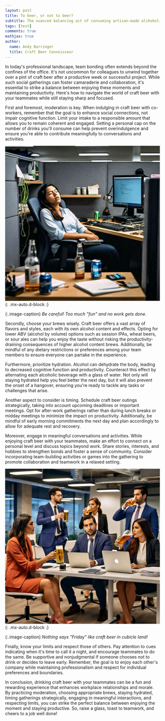 ```yaml
---
layout: post
title: To beer, or not to beer?
subtitle: The nuanced balancing act of consuming artisan-made alchoholic beverages during work hours
tags: [test]
comments: true
mathjax: true
author:
  name: Andy Barringer
  title: Craft Beer Connoisseur
---
```


In today's professional landscape, team bonding often extends beyond the confines of the office. It's not uncommon for colleagues to unwind together over a pint of craft beer after a productive week or successful project. While such social gatherings can foster camaraderie and collaboration, it's essential to strike a balance between enjoying these moments and maintaining productivity. Here's how to navigate the world of craft beer with your teammates while still staying sharp and focused.

First and foremost, moderation is key. When indulging in craft beer with co-workers, remember that the goal is to enhance social connections, not impair cognitive function. Limit your intake to a responsible amount that allows you to remain coherent and engaged. Setting a personal cap on the number of drinks you'll consume can help prevent overindulgence and ensure you're able to contribute meaningfully to conversations and activities.

![woman sitting at desk](/assets/img/placeholder-beer-desk.png "Too much is too much"){: .mx-auto.d-block :}

{:.image-caption}
*Be careful! Too much "fun" and no work gets done.*

Secondly, choose your brews wisely. Craft beer offers a vast array of flavors and styles, each with its own alcohol content and effects. Opting for lower ABV (alcohol by volume) options such as session IPAs, wheat beers, or sour ales can help you enjoy the taste without risking the productivity-draining consequences of higher alcohol content brews. Additionally, be mindful of any dietary restrictions or preferences among your team members to ensure everyone can partake in the experience.

Furthermore, prioritize hydration. Alcohol can dehydrate the body, leading to decreased cognitive function and productivity. Counteract this effect by alternating each alcoholic beverage with a glass of water. Not only will staying hydrated help you feel better the next day, but it will also prevent the onset of a hangover, ensuring you're ready to tackle any tasks or challenges that arise.

Another aspect to consider is timing. Schedule craft beer outings strategically, taking into account upcoming deadlines or important meetings. Opt for after-work gatherings rather than during lunch breaks or midday meetings to minimize the impact on productivity. Additionally, be mindful of early morning commitments the next day and plan accordingly to allow for adequate rest and recovery.

Moreover, engage in meaningful conversations and activities. While enjoying craft beer with your teammates, make an effort to connect on a personal level and discuss topics beyond work. Share stories, interests, and hobbies to strengthen bonds and foster a sense of community. Consider incorporating team-building activities or games into the gathering to promote collaboration and teamwork in a relaxed setting.

![People drinking at work](/assets/img/placeholder-beer-andy.png "Beer at work"){: .mx-auto.d-block :}

{:.image-caption}
*Nothing says "Friday" like craft beer in cubicle land!*

Finally, know your limits and respect those of others. Pay attention to cues indicating when it's time to call it a night, and encourage teammates to do the same. Be supportive and nonjudgmental if someone chooses not to drink or decides to leave early. Remember, the goal is to enjoy each other's company while maintaining professionalism and respect for individual preferences and boundaries.

In conclusion, drinking craft beer with your teammates can be a fun and rewarding experience that enhances workplace relationships and morale. By practicing moderation, choosing appropriate brews, staying hydrated, timing gatherings strategically, engaging in meaningful interactions, and respecting limits, you can strike the perfect balance between enjoying the moment and staying productive. So, raise a glass, toast to teamwork, and cheers to a job well done!
